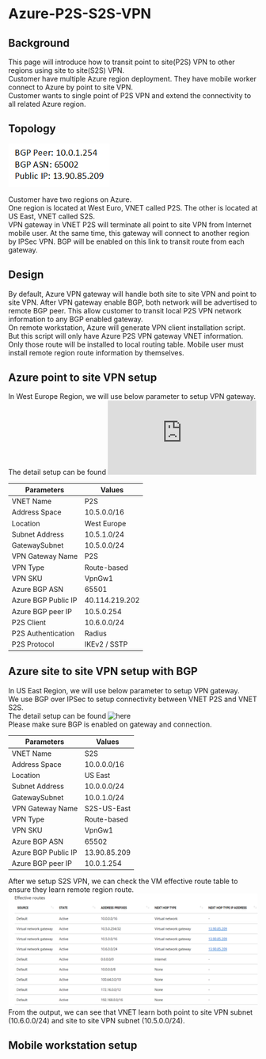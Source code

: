 Azure-P2S-S2S-VPN
==========================================

Background
-------------------------
This page will introduce how to transit point to site(P2S) VPN to other regions using site to site(S2S) VPN. <br>
Customer have multiple Azure region deployment. They have mobile worker connect to Azure by point to site VPN. <br>
Customer wants to single point of P2S VPN and extend the connectivity to all related Azure region. <br>

Topology
----------------
![](https://github.com/yinghli/Azure-P2S-S2S-VPN/blob/master/topology.PNG)

Customer have two regions on Azure. <br>
One region is located at West Euro, VNET called P2S. The other is located at US East, VNET called S2S.<br>
VPN gateway in VNET P2S will terminate all point to site VPN from Internet mobile user. At the same time, this gateway will connect to another region by IPSec VPN. BGP will be enabled on this link to transit route from each gateway. <br>

Design
-------------------------
By default, Azure VPN gateway will handle both site to site VPN and point to site VPN. After VPN gateway enable BGP, both network will be advertised to remote BGP peer. This allow customer to transit local P2S VPN network information to any BGP enabled gateway. <br>
On remote workstation, Azure will generate VPN client installation script. But this script will only have Azure P2S VPN gateway VNET information. Only those route will be installed to local routing table. Mobile user must install remote region route information by themselves. <br>

Azure point to site VPN setup
------------------------------
In West Europe Region, we will use below parameter to setup VPN gateway. <br>
The detail setup can be found ![here](https://github.com/yinghli/Azure-P2S-VPN/blob/master/README.md)<br>

Parameters            | Values
----------------------| -------------
VNET Name             | P2S
Address Space         | 10.5.0.0/16
Location              | West Europe
Subnet Address        | 10.5.1.0/24
GatewaySubnet         | 10.5.0.0/24
VPN Gateway Name      | P2S
VPN Type              | Route-based
VPN SKU               | VpnGw1
Azure BGP ASN         | 65501
Azure BGP Public IP   | 40.114.219.202
Azure BGP peer IP     | 10.5.0.254
P2S Client            | 10.6.0.0/24
P2S Authentication    | Radius
P2S Protocol          | IKEv2 / SSTP

Azure site to site VPN setup with BGP
------------------------------------
In US East Region, we will use below parameter to setup VPN gateway. <br>
We use BGP over IPSec to setup connectivity between VNET P2S and VNET S2S. <br>
The detail setup can be found ![here](https://docs.microsoft.com/en-us/azure/vpn-gateway/vpn-gateway-howto-vnet-vnet-resource-manager-portal) <br>
Please make sure BGP is enabled on gateway and connection. <br>

Parameters            | Values
----------------------| -------------
VNET Name             | S2S
Address Space         | 10.0.0.0/16
Location              | US East
Subnet Address        | 10.0.0.0/24
GatewaySubnet         | 10.0.1.0/24
VPN Gateway Name      | S2S-US-East
VPN Type              | Route-based
VPN SKU               | VpnGw1
Azure BGP ASN         | 65502
Azure BGP Public IP   | 13.90.85.209
Azure BGP peer IP     | 10.0.1.254

After we setup S2S VPN, we can check the VM effective route table to ensure they learn remote region route. <br>
![](https://github.com/yinghli/Azure-P2S-S2S-VPN/blob/master/Route.PNG)
From the output, we can see that VNET learn both point to site VPN subnet (10.6.0.0/24) and site to site VPN subnet (10.5.0.0/24). <br>

Mobile workstation setup
-------------------------
